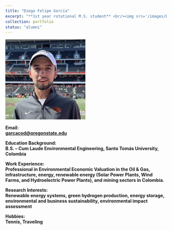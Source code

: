 ```yaml
---
title: "Diego Felipe García"
excerpt: "**1st year rotational M.S. student** <br/><img src='/images/DiegoG.jpg' width='250' height='250'>"
collection: portfolio
status: "alumni"
---
```


<img src='/images/DiegoG.jpg' width='250' height='250'>

**Email:** <br/>
**garcacod@oregonstate.edu**

**Education Background:** <br/>
**B.S. – Cum Laude Environmental Engineering, Santo Tomás University, Colombia** <br/>

**Work Experience:** <br/>
**Professional in Environmental Economic Valuation in the Oil & Gas, infrastructure, energy, renewable energy (Solar Power Plants, Wind Farms, and Hydroelectric Power Plants), and mining sectors in Colombia.**

**Research Interests:** <br/>
**Renewable energy systems, green hydrogen production, energy storage, environmental and business sustainability, environmental impact assessment**

**Hobbies:** <br/>
**Tennis, Traveling**
